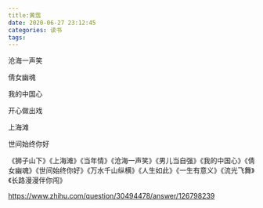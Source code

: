 ```yaml
---
title:黄霑
date: 2020-06-27 23:12:45
categories: 读书
tags:
---
```


沧海一声笑

倩女幽魂

我的中国心

开心做出戏

上海滩

世间始终你好

《狮子山下》《上海滩》《当年情》《沧海一声笑》《男儿当自强》《我的中国心》《倩女幽魂》《世间始终你好》《万水千山纵横》《人生如此》《一生有意义》《流光飞舞》《长路漫漫伴你闯》

https://www.zhihu.com/question/30494478/answer/126798239
